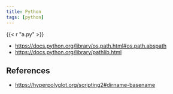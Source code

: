 ```yaml
---
title: Python
tags: [python]
---
```


{{< r "a.py" >}}

- <https://docs.python.org/library/os.path.html#os.path.abspath>
- <https://docs.python.org/library/pathlib.html>

## References

- <https://hyperpolyglot.org/scripting2#dirname-basename>
